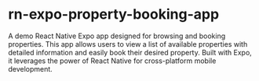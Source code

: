 # rn-expo-property-booking-app
A demo React Native Expo app designed for browsing and booking properties. This app allows users to view a list of available properties with detailed information and easily book their desired property. Built with Expo, it leverages the power of React Native for cross-platform mobile development.
